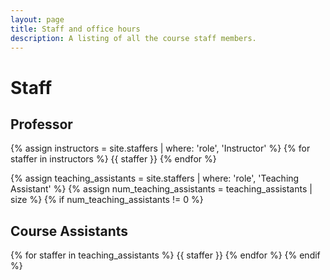 ```yaml
---
layout: page
title: Staff and office hours
description: A listing of all the course staff members.
---
```


# Staff

## Professor

{% assign instructors = site.staffers | where: 'role', 'Instructor' %}
{% for staffer in instructors %}
{{ staffer }}
{% endfor %}

{% assign teaching_assistants = site.staffers | where: 'role', 'Teaching Assistant' %}
{% assign num_teaching_assistants = teaching_assistants | size %}
{% if num_teaching_assistants != 0 %}
## Course Assistants

{% for staffer in teaching_assistants %}
{{ staffer }}
{% endfor %}
{% endif %}
